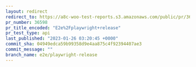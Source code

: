 ```yaml
---
layout: redirect
redirect_to: https://a8c-woo-test-reports.s3.amazonaws.com/public/pr/36598/api/index.html
pr_number: 36598
pr_title_encoded: "E2e%2Fplaywright+release"
pr_test_type: api
last_published: "2023-01-26 03:20:45 +0000"
commit_sha: 04949edca59b99358d9e4aa875c4f92394407ae3
commit_message: ""
branch_name: e2e/playwright-release
---
```

